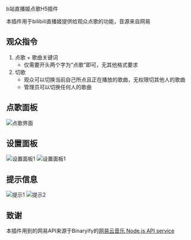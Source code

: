 b站直播姬点歌H5插件

本插件用于bilibili直播姬提供给观众点歌的功能，音源来自网易

## 观众指令
1. 点歌 + 歌曲关键词 
   - 仅需要开头两个字为“点歌”即可，无其他格式要求
2. 切歌 
    - 观众可以切换当前自己所点且正在播放的歌曲，无权限切其他人的歌曲
    - 管理员可以切换任何人的歌曲

## 点歌面板
![点歌界面](http://plugin.changsheng.space/images/panel.jpg)

## 设置面板
![设置面板1](http://plugin.changsheng.space/images/set1.jpg)
![设置面板1](http://plugin.changsheng.space/images/set2.jpg)


## 提示信息
![提示1](http://plugin.changsheng.space/images/tip1.jpg)
![提示2](http://plugin.changsheng.space/images/tip2.jpg)




## 致谢
本插件用到的网易API来源于Binaryify的[网易云音乐 Node.js API service](https://github.com/Binaryify/NeteaseCloudMusicApi)